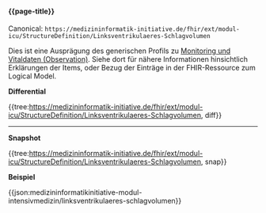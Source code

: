 #### {{page-title}}

Canonical: 
```https://medizininformatik-initiative.de/fhir/ext/modul-icu/StructureDefinition/Linksventrikulaeres-Schlagvolumen```
<br> 

Dies ist eine Ausprägung des generischen Profils zu [Monitoring und Vitaldaten (Observation)](https://medizininformatik-initiative.de/fhir/ext/modul-icu/StructureDefinition/Monitoring-und-Vitaldaten). Siehe dort für nähere Informationen hinsichtlich Erklärungen der Items, oder Bezug der Einträge in der FHIR-Ressource zum Logical Model. 


**Differential**

{{tree:https://medizininformatik-initiative.de/fhir/ext/modul-icu/StructureDefinition/Linksventrikulaeres-Schlagvolumen, diff}}

---

**Snapshot**

{{tree:https://medizininformatik-initiative.de/fhir/ext/modul-icu/StructureDefinition/Linksventrikulaeres-Schlagvolumen, snap}}

**Beispiel**

{{json:medizininformatikinitiative-modul-intensivmedizin/linksventrikulaeres-schlagvolumen}}